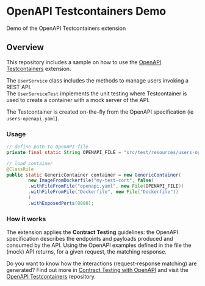 # OpenAPI Testcontainers Demo
Demo of the OpenAPI Testcontainers extension

## Overview

This repository includes a sample on how to use the [OpenAPI Testcontainers](https://github.com/gcatanese/openapi-testcontainers) extension.

The `UserService` class includes the methods to manage users invoking a REST API.  
The `UserServiceTest` implements the unit testing where Testcontainer is used to create a container with a mock 
server of the API.

The Testcontainer is created on-the-fly from the OpenAPI specification (ie `users-openapi.yaml`).

### Usage

```java
// define path to OpenAPI file
private final static String OPENAPI_FILE = "src/test/resources/users-openapi.yaml";

// load container
@ClassRule
public static GenericContainer container = new GenericContainer(
        new ImageFromDockerfile("my-test-cont", false)
        .withFileFromFile("openapi.yaml", new File(OPENAPI_FILE))
        .withFileFromFile("Dockerfile", new File("Dockerfile"))
        )
        .withExposedPorts(8080);
```
### How it works

The extension applies the **Contract Testing** guidelines: the OpenAPI specification describes the endpoints and payloads
produced and consumed by the API. Using the OpenAPI examples defined in the file the (mock) API returns, for a given request, 
the matching response.

Do you want to know how the interactions (request-response matching) are generated?
Find out more in [Contract Testing with OpenAPI](https://medium.com/geekculture/contract-testing-with-openapi-42267098ddc7) and
visit the [OpenAPI Testcontainers](https://github.com/gcatanese/openapi-testcontainers) repository.





